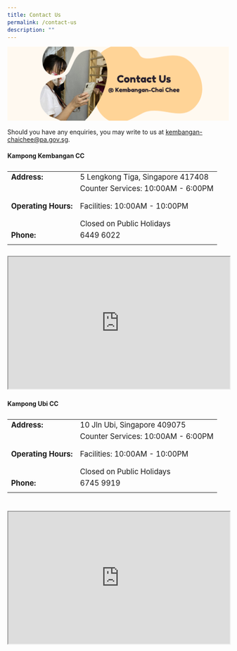 ```yaml
---
title: Contact Us
permalink: /contact-us
description: ""
---
```

![](/images/Banners/Contact%20Us.png)

Should you have any enquiries, you may write to us at [kembangan-chaichee@pa.gov.sg](mailto:kembangan-chaichee@pa.gov.sg).

#### Kampong Kembangan CC ####

<table  style="display:flex; flex-grow:1; margin: 0px 0px 25px 0px; font-size:120%;">
<tbody>
<tr>
 <td><b>Address:</b></td><td>5 Lengkong Tiga, Singapore 417408</td>
</tr>
<tr>
	<td><b>Operating Hours:</b> </td>
	<td>Counter Services: 10:00AM - 6:00PM<br><br>Facilities: 10:00AM - 10:00PM<br><br>Closed on Public Holidays</td>
</tr>
<tr>
	<td> <b>Phone:</b> </td><td>6449 6022</td>
</tr>
	<tr><td></td><td></td></tr>
</tbody>
</table>

<iframe src="https://www.google.com/maps/embed?pb=!1m14!1m8!1m3!1d15955.017391898637!2d103.91269!3d1.3232317!3m2!1i1024!2i768!4f13.1!3m3!1m2!1s0x0%3A0x3fdfa9cc0723f19!2sKampong%20Kembangan%20Community%20Club!5e0!3m2!1sen!2ssg!4v1647597870311!5m2!1sen!2ssg" width="100%" height="300" style="padding:10;" allowfullscreen="" loading="lazy"></iframe>

#### Kampong Ubi CC ####
<table  style="display:flex; font-size:120%; padding-bottom:25px">
<tbody>
<tr>
 <td><b>Address:</b></td><td>10 Jln Ubi, Singapore 409075</td>
</tr>
<tr>
 <td><b>Operating Hours:</b> </td>
	<td>Counter Services: 10:00AM - 6:00PM<br><br>Facilities: 10:00AM - 10:00PM<br><br>Closed on Public Holidays</td>
</tr>
<tr>
	<td> <b>Phone:</b> </td><td>6745 9919</td>
</tr>
	<tr><td></td><td></td></tr>
</tbody>
</table>

<iframe src="https://www.google.com/maps/embed?pb=!1m18!1m12!1m3!1d3988.76313283154!2d103.89851791457258!3d1.3177573990388969!2m3!1f0!2f0!3f0!3m2!1i1024!2i768!4f13.1!3m3!1m2!1s0x31da181a92e11a3d%3A0x484e3638ce52c330!2sKampong%20Ubi%20Community%20Centre!5e0!3m2!1sen!2ssg!4v1647598046082!5m2!1sen!2ssg" width="100%" height="300" style="padding:10;" allowfullscreen="" loading="lazy"></iframe>